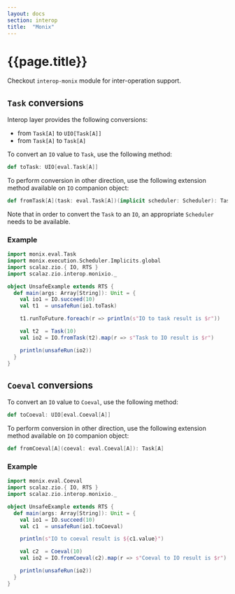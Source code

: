 ```yaml
---
layout: docs
section: interop
title:  "Monix"
---
```


# {{page.title}}

Checkout `interop-monix` module for inter-operation support.

## `Task` conversions

Interop layer provides the following conversions:

- from `Task[A]` to `UIO[Task[A]]`
- from `Task[A]` to `Task[A]`

To convert an `IO` value to `Task`, use the following method:

```scala
def toTask: UIO[eval.Task[A]]
```

To perform conversion in other direction, use the following extension method
available on `IO` companion object:

```scala
def fromTask[A](task: eval.Task[A])(implicit scheduler: Scheduler): Task[A]
```

Note that in order to convert the `Task` to an `IO`, an appropriate `Scheduler`
needs to be available.

### Example

```scala
import monix.eval.Task
import monix.execution.Scheduler.Implicits.global
import scalaz.zio.{ IO, RTS }
import scalaz.zio.interop.monixio._

object UnsafeExample extends RTS {
  def main(args: Array[String]): Unit = {
    val io1 = IO.succeed(10)
    val t1  = unsafeRun(io1.toTask)

    t1.runToFuture.foreach(r => println(s"IO to task result is $r"))

    val t2  = Task(10)
    val io2 = IO.fromTask(t2).map(r => s"Task to IO result is $r")

    println(unsafeRun(io2))
  }
}
```

## `Coeval` conversions

To convert an `IO` value to `Coeval`, use the following method:

```scala
def toCoeval: UIO[eval.Coeval[A]]
```

To perform conversion in other direction, use the following extension method
available on `IO` companion object:

```scala
def fromCoeval[A](coeval: eval.Coeval[A]): Task[A]
```

### Example

```scala
import monix.eval.Coeval
import scalaz.zio.{ IO, RTS }
import scalaz.zio.interop.monixio._

object UnsafeExample extends RTS {
  def main(args: Array[String]): Unit = {
    val io1 = IO.succeed(10)
    val c1  = unsafeRun(io1.toCoeval) 

    println(s"IO to coeval result is ${c1.value}")

    val c2  = Coeval(10)
    val io2 = IO.fromCoeval(c2).map(r => s"Coeval to IO result is $r")

    println(unsafeRun(io2))
  }
}
```
